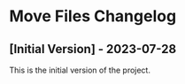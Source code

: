 # Move Files Changelog

## [Initial Version] - 2023-07-28

This is the initial version of the project.
